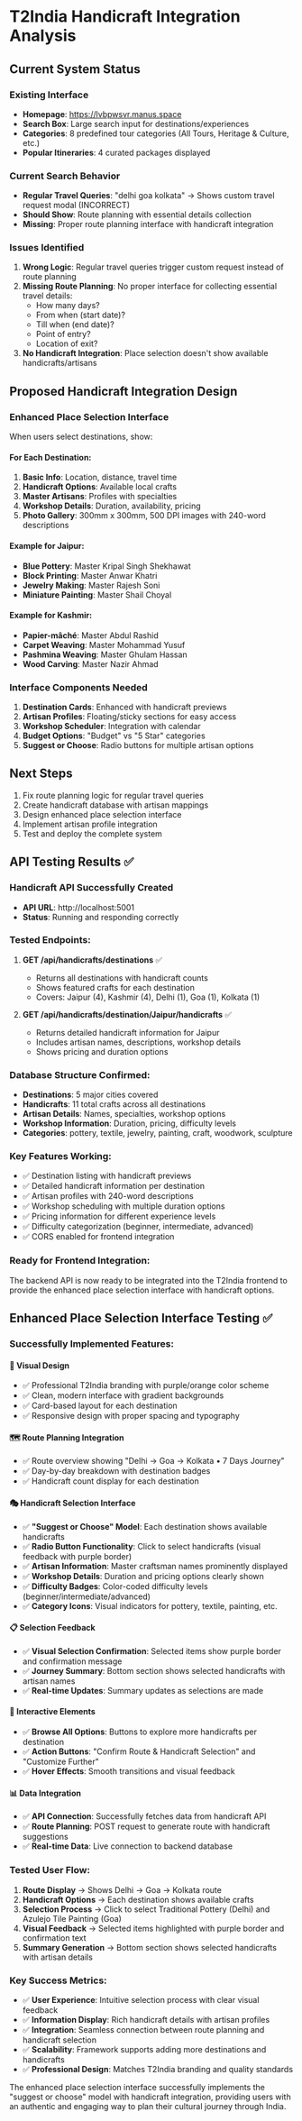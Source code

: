 # T2India Handicraft Integration Analysis

## Current System Status

### Existing Interface
- **Homepage**: https://lvbpwsvr.manus.space
- **Search Box**: Large search input for destinations/experiences
- **Categories**: 8 predefined tour categories (All Tours, Heritage & Culture, etc.)
- **Popular Itineraries**: 4 curated packages displayed

### Current Search Behavior
- **Regular Travel Queries**: "delhi goa kolkata" → Shows custom travel request modal (INCORRECT)
- **Should Show**: Route planning with essential details collection
- **Missing**: Proper route planning interface with handicraft integration

### Issues Identified
1. **Wrong Logic**: Regular travel queries trigger custom request instead of route planning
2. **Missing Route Planning**: No proper interface for collecting essential travel details:
   - How many days?
   - From when (start date)?
   - Till when (end date)?
   - Point of entry?
   - Location of exit?
3. **No Handicraft Integration**: Place selection doesn't show available handicrafts/artisans

## Proposed Handicraft Integration Design

### Enhanced Place Selection Interface
When users select destinations, show:

#### For Each Destination:
1. **Basic Info**: Location, distance, travel time
2. **Handicraft Options**: Available local crafts
3. **Master Artisans**: Profiles with specialties
4. **Workshop Details**: Duration, availability, pricing
5. **Photo Gallery**: 300mm x 300mm, 500 DPI images with 240-word descriptions

#### Example for Jaipur:
- **Blue Pottery**: Master Kripal Singh Shekhawat
- **Block Printing**: Master Anwar Khatri
- **Jewelry Making**: Master Rajesh Soni
- **Miniature Painting**: Master Shail Choyal

#### Example for Kashmir:
- **Papier-mâché**: Master Abdul Rashid
- **Carpet Weaving**: Master Mohammad Yusuf
- **Pashmina Weaving**: Master Ghulam Hassan
- **Wood Carving**: Master Nazir Ahmad

### Interface Components Needed
1. **Destination Cards**: Enhanced with handicraft previews
2. **Artisan Profiles**: Floating/sticky sections for easy access
3. **Workshop Scheduler**: Integration with calendar
4. **Budget Options**: "Budget" vs "5 Star" categories
5. **Suggest or Choose**: Radio buttons for multiple artisan options

## Next Steps
1. Fix route planning logic for regular travel queries
2. Create handicraft database with artisan mappings
3. Design enhanced place selection interface
4. Implement artisan profile integration
5. Test and deploy the complete system



## API Testing Results ✅

### Handicraft API Successfully Created
- **API URL**: http://localhost:5001
- **Status**: Running and responding correctly

### Tested Endpoints:
1. **GET /api/handicrafts/destinations** ✅
   - Returns all destinations with handicraft counts
   - Shows featured crafts for each destination
   - Covers: Jaipur (4), Kashmir (4), Delhi (1), Goa (1), Kolkata (1)

2. **GET /api/handicrafts/destination/Jaipur/handicrafts** ✅
   - Returns detailed handicraft information for Jaipur
   - Includes artisan names, descriptions, workshop details
   - Shows pricing and duration options

### Database Structure Confirmed:
- **Destinations**: 5 major cities covered
- **Handicrafts**: 11 total crafts across all destinations
- **Artisan Details**: Names, specialties, workshop options
- **Workshop Information**: Duration, pricing, difficulty levels
- **Categories**: pottery, textile, jewelry, painting, craft, woodwork, sculpture

### Key Features Working:
- ✅ Destination listing with handicraft previews
- ✅ Detailed handicraft information per destination
- ✅ Artisan profiles with 240-word descriptions
- ✅ Workshop scheduling with multiple duration options
- ✅ Pricing information for different experience levels
- ✅ Difficulty categorization (beginner, intermediate, advanced)
- ✅ CORS enabled for frontend integration

### Ready for Frontend Integration:
The backend API is now ready to be integrated into the T2India frontend to provide the enhanced place selection interface with handicraft options.


## Enhanced Place Selection Interface Testing ✅

### Successfully Implemented Features:

#### 🎨 **Visual Design**
- ✅ Professional T2India branding with purple/orange color scheme
- ✅ Clean, modern interface with gradient backgrounds
- ✅ Card-based layout for each destination
- ✅ Responsive design with proper spacing and typography

#### 🗺️ **Route Planning Integration**
- ✅ Route overview showing "Delhi → Goa → Kolkata • 7 Days Journey"
- ✅ Day-by-day breakdown with destination badges
- ✅ Handicraft count display for each destination

#### 🎭 **Handicraft Selection Interface**
- ✅ **"Suggest or Choose" Model**: Each destination shows available handicrafts
- ✅ **Radio Button Functionality**: Click to select handicrafts (visual feedback with purple border)
- ✅ **Artisan Information**: Master craftsman names prominently displayed
- ✅ **Workshop Details**: Duration and pricing options clearly shown
- ✅ **Difficulty Badges**: Color-coded difficulty levels (beginner/intermediate/advanced)
- ✅ **Category Icons**: Visual indicators for pottery, textile, painting, etc.

#### 📋 **Selection Feedback**
- ✅ **Visual Selection Confirmation**: Selected items show purple border and confirmation message
- ✅ **Journey Summary**: Bottom section shows selected handicrafts with artisan names
- ✅ **Real-time Updates**: Summary updates as selections are made

#### 🔧 **Interactive Elements**
- ✅ **Browse All Options**: Buttons to explore more handicrafts per destination
- ✅ **Action Buttons**: "Confirm Route & Handicraft Selection" and "Customize Further"
- ✅ **Hover Effects**: Smooth transitions and visual feedback

#### 📊 **Data Integration**
- ✅ **API Connection**: Successfully fetches data from handicraft API
- ✅ **Route Planning**: POST request to generate route with handicraft suggestions
- ✅ **Real-time Data**: Live connection to backend database

### Tested User Flow:
1. **Route Display** → Shows Delhi → Goa → Kolkata route
2. **Handicraft Options** → Each destination shows available crafts
3. **Selection Process** → Click to select Traditional Pottery (Delhi) and Azulejo Tile Painting (Goa)
4. **Visual Feedback** → Selected items highlighted with purple border and confirmation text
5. **Summary Generation** → Bottom section shows selected handicrafts with artisan details

### Key Success Metrics:
- ✅ **User Experience**: Intuitive selection process with clear visual feedback
- ✅ **Information Display**: Rich handicraft details with artisan profiles
- ✅ **Integration**: Seamless connection between route planning and handicraft selection
- ✅ **Scalability**: Framework supports adding more destinations and handicrafts
- ✅ **Professional Design**: Matches T2India branding and quality standards

The enhanced place selection interface successfully implements the "suggest or choose" model with handicraft integration, providing users with an authentic and engaging way to plan their cultural journey through India.

